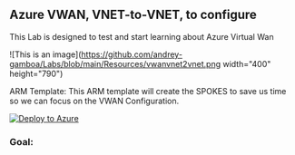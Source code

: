 ## Azure VWAN, VNET-to-VNET, to configure

This Lab is designed to test and start learning about Azure Virtual Wan 

![This is an image](https://github.com/andrey-gamboa/Labs/blob/main/Resources/vwanvnet2vnet.png width="400" height="790")

ARM Template: This ARM template  will create the SPOKES to save us time so we can focus on the VWAN Configuration.

[![Deploy to Azure](https://aka.ms/deploytoazurebutton)](https://portal.azure.com/#create/Microsoft.Template/uri/https%3A%2F%2Fraw.githubusercontent.com%2Fandrey-gamboa%2FLabs%2Fmain%2FTemplates%2Fvwan-vnet-to-vnet-configure.json)


### Goal:
